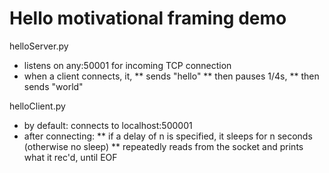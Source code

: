 
# Hello motivational framing demo


helloServer.py
* listens on any:50001 for incoming TCP connection
* when a client connects, it,
** sends "hello"
** then pauses 1/4s,
** then sends "world"

helloClient.py
* by default: connects to localhost:500001
* after connecting:
** if a delay of n is specified, it sleeps for n seconds (otherwise no sleep)
** repeatedly reads from the socket and prints what it rec'd, until EOF



